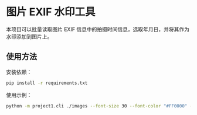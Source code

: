 # 图片 EXIF 水印工具

本项目可以批量读取图片 EXIF 信息中的拍摄时间信息，选取年月日，并将其作为水印添加到图片上。

## 使用方法

安装依赖：
```bash
pip install -r requirements.txt
```
使用示例：
```bash
python -m project1.cli ./images --font-size 30 --font-color "#FF0000" --position right_bottom
```

